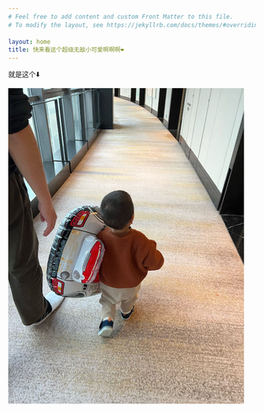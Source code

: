 ```yaml
---
# Feel free to add content and custom Front Matter to this file.
# To modify the layout, see https://jekyllrb.com/docs/themes/#overriding-theme-defaults

layout: home
title: 快来看这个超级无敌小可爱啊啊啊❤️
---
```


就是这个⬇️

![超级无敌小可爱](/images/imuchen.jpeg)
